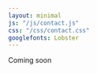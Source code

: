 ```yaml
---
layout: minimal
js: "/js/contact.js"
css: "/css/contact.css"
googlefonts: Lobster
---
```


Coming soon
